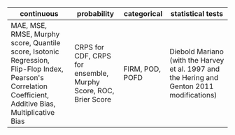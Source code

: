 | continuous                   | probability                        | categorical                      | statistical tests      |
| ----------                   | -----------                        | -----------                      | -----------            |
| MAE, MSE, RMSE, Murphy score, Quantile score, Isotonic Regression, Flip-Flop Index, Pearson's Correlation Coefficient, Additive Bias, Multiplicative Bias | CRPS for CDF, CRPS for ensemble, Murphy Score, ROC, Brier Score        | FIRM, POD, POFD | Diebold Mariano (with the Harvey et al. 1997 and the Hering and Genton 2011 modifications)|

